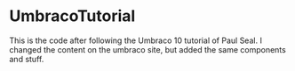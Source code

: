 # UmbracoTutorial

This is the code after following the Umbraco 10 tutorial of Paul Seal. I changed the content on the umbraco site, but added the same components and stuff.
